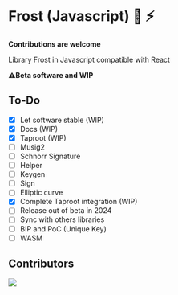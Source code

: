 # Frost (Javascript) 🔑 ⚡

**Contributions are welcome**

Library Frost in Javascript compatible with React

⚠️**Beta software and WIP**

## To-Do

- [x] Let software stable (WIP)
- [x] Docs (WIP)
- [x] Taproot (WIP)
- [ ] Musig2
- [ ] Schnorr Signature
- [ ] Helper
- [ ] Keygen
- [ ] Sign
- [ ] Elliptic curve
- [x] Complete Taproot integration (WIP)
- [ ] Release out of beta in 2024
- [ ] Sync with others libraries
- [ ] BIP and PoC (Unique Key)
- [ ] WASM

## Contributors

<a align="center" href="https://github.com/FrostDevKit/javascript-frost/graphs/contributors">
  <img src="https://contrib.rocks/image?repo=FrostDevKit/javascript-frost" />
</a>

